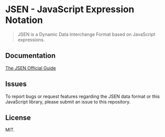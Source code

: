 # JSEN - JavaScript Expression Notation

> JSEN is a Dynamic Data Interchange Format based on JavaScript expressions.

## Documentation
[The JSEN Official Guide](https://docs.onephrase.dev/jsen/)

## Issues
To report bugs or request features regarding the JSEN data format
or this JavaScript library, please submit an issue to this repository.

## License
MIT.
